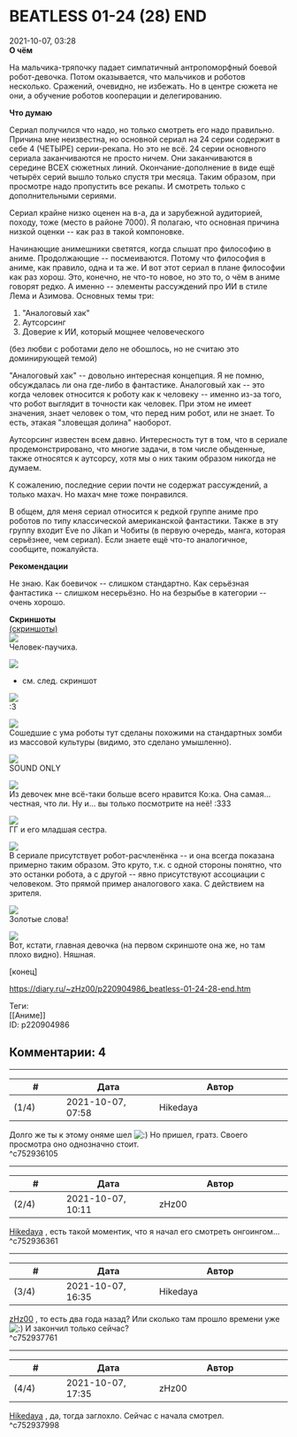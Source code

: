 BEATLESS 01-24 (28) END
=======================

  
2021-10-07, 03:28  
  **О чём**    
   
 На мальчика-тряпочку падает симпатичный антропоморфный боевой робот-девочка. Потом оказывается, что мальчиков и роботов несколько. Сражений, очевидно, не избежать. Но в центре сюжета не они, а обучение роботов кооперации и делегированию.   
   
  **Что думаю**    
   
 Сериал получился что надо, но только смотреть его надо правильно. Причина мне неизвестна, но основной сериал на 24 серии содержит в себе 4 (ЧЕТЫРЕ) серии-рекапа. Но это не всё. 24 серии основного сериала заканчиваются не просто ничем. Они заканчиваются в середине ВСЕХ сюжетных линий. Окончание-дополнение в виде ещё четырёх серий вышло только спустя три месяца. Таким образом, при просмотре надо пропустить все рекапы. И смотреть только с дополнительными сериями.   
   
 Сериал крайне низко оценен на в-а, да и зарубежной аудиторией, походу, тоже (место в районе 7000). Я полагаю, что основная причина низкой оценки -- как раз в такой компоновке.   
   
 Начинающие анимешники светятся, когда слышат про философию в аниме. Продолжающие -- посмеиваются. Потому что философия в аниме, как правило, одна и та же. И вот этот сериал в плане философии как раз хорош. Это, конечно, не что-то новое, но это то, о чём в аниме говорят редко. А именно -- элементы рассуждений про ИИ в стиле Лема и Азимова. Основных темы три:   
 1. "Аналоговый хак"   
 2. Аутсорсинг   
 3. Доверие к ИИ, который мощнее человеческого   
   
 (без любви с роботами дело не обошлось, но не считаю это доминирующей темой)   
   
 "Аналоговый хак" -- довольно интересная концепция. Я не помню, обсуждалась ли она где-либо в фантастике. Аналоговый хак -- это когда человек относится к роботу как к человеку -- именно из-за того, что робот выглядит в точности как человек. При этом не имеет значения, знает человек о том, что перед ним робот, или не знает. То есть, этакая "зловещая долина" наоборот.   
   
 Аутсорсинг известен всем давно. Интересность тут в том, что в сериале продемонстрировано, что многие задачи, в том числе обыденные, также относятся к аутсорсу, хотя мы о них таким образом никогда не думаем.   
   
 К сожалению, последние серии почти не содержат рассуждений, а только махач. Но махач мне тоже понравился.   
   
 В общем, для меня сериал относится к редкой группе аниме про роботов по типу классической американской фантастики. Также в эту группу входит Eve no Jikan и Чобиты (в первую очередь, манга, которая серьёзнее, чем сериал). Если знаете ещё что-то аналогичное, сообщите, пожалуйста.   
   
  **Рекомендации**    
   
 Не знаю. Как боевичок -- слишком стандартно. Как серьёзная фантастика -- слишком несерьёзно. Но на безрыбье в категории -- очень хорошо.   
   
   
  **Скриншоты**    
  [(скриншоты)](https://zHz00.diary.ru/p220904986.htm?index=1#linkmore220904986m1)       
  [![](pics/52c3c7718373t.jpg)](https://c.radikal.ru/c15/2110/88/52c3c7718373.png)    
 Человек-паучиха.   
   
  [![](pics/e581c1fda951t.jpg)](https://b.radikal.ru/b21/2110/24/e581c1fda951.png)    
 + см. след. скриншот   
   
  [![](pics/f887475101b3t.jpg)](https://d.radikal.ru/d24/2110/9e/f887475101b3.png)    
 :3   
   
  [![](pics/fc1f67a1bd23t.jpg)](https://d.radikal.ru/d27/2110/49/fc1f67a1bd23.jpg)    
 Сошедшие с ума роботы тут сделаны похожими на стандартных зомби из массовой культуры (видимо, это сделано умышленно).   
   
  [![](pics/644a3e8f6b07t.jpg)](https://b.radikal.ru/b36/2110/79/644a3e8f6b07.jpg)    
 SOUND ONLY   
   
  [![](pics/9051de92b5bat.jpg)](https://a.radikal.ru/a29/2110/11/9051de92b5ba.jpg)    
 Из девочек мне всё-таки больше всего нравится Ко:ка. Она самая... честная, что ли. Ну и... вы только посмотрите на неё! :333   
   
  [![](pics/46c6a886707bt.jpg)](https://b.radikal.ru/b23/2110/ff/46c6a886707b.jpg)    
 ГГ и его младшая сестра.   
   
  [![](pics/c6af2676d4bbt.jpg)](https://a.radikal.ru/a00/2110/7d/c6af2676d4bb.png)    
 В сериале присутствует робот-расчленёнка -- и она всегда показана примерно таким образом. Это круто, т.к. с одной стороны понятно, что это останки робота, а с другой -- явно присутствуют ассоциации с человеком. Это прямой пример аналогового хака. С действием на зрителя.   
   
  [![](pics/38b0ca332b9ft.jpg)](https://c.radikal.ru/c41/2110/ee/38b0ca332b9f.png)    
 Золотые слова!   
   
  [![](pics/51af4aa2e5c8t.jpg)](https://d.radikal.ru/d15/2110/a9/51af4aa2e5c8.png)    
 Вот, кстати, главная девочка (на первом скриншоте она же, но там плохо видно). Няшная.   
      
 [конец]   
  
<https://diary.ru/~zHz00/p220904986_beatless-01-24-28-end.htm>  
  
Теги:  
[[Аниме]]  
ID: p220904986  


Комментарии: 4
--------------

  


---



|         #         |              Дата              |                     Автор                     |           ID           |
| --- | --- | --- | --- |
| (1/4) | 2021-10-07, 07:58 | Hikedaya | c752936105 |

  
 Долго же ты к этому оняме шел ![:)](pics/3.gif) Но пришел, гратз. Своего просмотра оно однозначно стоит.   
 ^c752936105

---



|         #         |              Дата              |                     Автор                     |           ID           |
| --- | --- | --- | --- |
| (2/4) | 2021-10-07, 10:11 | zHz00 | c752936361 |

  
  [Hikedaya](https://hikedaya.diary.ru "Записная книжка")  , есть такой моментик, что я начал его смотреть онгоингом...   
 ^c752936361

---



|         #         |              Дата              |                     Автор                     |           ID           |
| --- | --- | --- | --- |
| (3/4) | 2021-10-07, 16:35 | Hikedaya | c752937761 |

  
  [zHz00](https://zHz00.diary.ru "Untitled")  , то есть два года назад? Или сколько там прошло времени уже ![:)](pics/3.gif) И закончил только сейчас?   
 ^c752937761

---



|         #         |              Дата              |                     Автор                     |           ID           |
| --- | --- | --- | --- |
| (4/4) | 2021-10-07, 17:35 | zHz00 | c752937998 |

  
  [Hikedaya](https://hikedaya.diary.ru "Записная книжка")  , да, тогда заглохло. Сейчас с начала смотрел.   
 ^c752937998